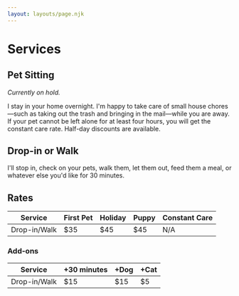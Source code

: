 ```yaml
---
layout: layouts/page.njk
---
```


# Services

## Pet Sitting

_Currently on hold._

I stay in your home overnight. I'm happy to take care of small house chores—such as taking out the trash and bringing in the mail—while you are away. If your pet cannot be left alone for at least four hours, you will get the constant care rate. Half-day discounts are available.

## Drop-in or Walk

I'll stop in, check on your pets, walk them, let them out, feed them a meal, or whatever else you'd like for 30 minutes.

## Rates

| Service      | First Pet | Holiday | Puppy | Constant Care |
| ------------ | --------- | ------- | ----- | ------------- |
| Drop-in/Walk | $35       | $45     | $45   | N/A           |

### Add-ons

| Service      | +30 minutes | +Dog | +Cat |
| ------------ | ----------- | ---- | ---- |
| Drop-in/Walk | $15         | $15  | $5   |

<!--
| Pet Sitting  | $70       | $85     | $120  | $200          |
| Pet Sitting  | N/A         | $35  | $5   |
-->
